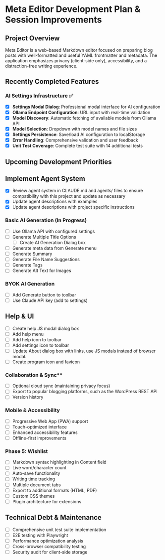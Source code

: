 # Meta Editor Development Plan & Session Improvements

## Project Overview

Meta Editor is a web-based Markdown editor focused on preparing blog posts with well-formatted and useful YAML frontmatter and metadata. The application emphasizes privacy (client-side only), accessibility, and a distraction-free writing experience.

## Recently Completed Features

### AI Settings Infrastructure ✅

- [x] **Settings Modal Dialog**: Professional modal interface for AI configuration
- [x] **Ollama Endpoint Configuration**: URL input with real-time validation
- [x] **Model Discovery**: Automatic fetching of available models from Ollama API
- [x] **Model Selection**: Dropdown with model names and file sizes
- [x] **Settings Persistence**: Save/load AI configuration to localStorage
- [x] **Error Handling**: Comprehensive validation and user feedback
- [x] **Unit Test Coverage**: Complete test suite with 14 additional tests

## Upcoming Development Priorities

## Implement Agent System

- [x] Review agent system in CLAUDE.md and agents/ files to ensure compatibility with this project and update as necessary
- [x] Update agent descriptions with examples
- [x] Update agent descriptions with project specific instructions

### Basic AI Generation (In Progress)

- [ ] Use Ollama API with configured settings
- [ ] Generate Multiple Title Options
    - [ ] Create AI Generation Dialog box
- [ ] Generate meta data from Generate menu
- [ ] Generate Summary
- [ ] Generate File Name Suggestions
- [ ] Generate Tags
- [ ] Generate Alt Text for Images

### BYOK AI Generation

- [ ] Add Generate button to toolbar
- [ ] Use Claude API key (add to settings)

## Help & UI

- [ ] Create help JS modal dialog box
- [ ] Add help menu
- [ ] Add help icon to toolbar
- [ ] Add settings icon to toolbar
- [ ] Update About dialog box with links, use JS modals instead of browser modal.
- [ ] Create program icon and favicon

### Collaboration & Sync**

- [ ] Optional cloud sync (maintaining privacy focus)
- [ ] Export to popular blogging platforms, such as the WordPress REST API
- [ ] Version history

### Mobile & Accessibility

- [ ] Progressive Web App (PWA) support
- [ ] Touch-optimized interface
- [ ] Enhanced accessibility features
- [ ] Offline-first improvements

### Phase 5: Wishlist

- [ ] Markdown syntax highlighting in Content field
- [ ] Live word/character count
- [ ] Auto-save functionality
- [ ] Writing time tracking
- [ ] Multiple document tabs
- [ ] Export to additional formats (HTML, PDF)
- [ ] Custom CSS themes
- [ ] Plugin architecture for extensions

## Technical Debt & Maintenance

- [ ] Comprehensive unit test suite implementation
- [ ] E2E testing with Playwright
- [ ] Performance optimization analysis
- [ ] Cross-browser compatibility testing
- [ ] Security audit for client-side storage
